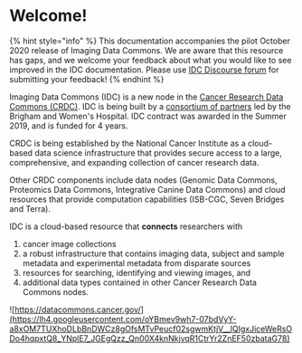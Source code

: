 # Welcome!

{% hint style="info" %}
This documentation accompanies the pilot October 2020 release of Imaging Data Commons. We are aware that this resource has gaps, and we welcome your feedback about what you would like to see improved in the IDC documentation. Please use [IDC Discourse forum](https://discourse.canceridc.dev) for submitting your feedback!
{% endhint %}

Imaging Data Commons \(IDC\) is a new node in the [Cancer Research Data Commons \(CRDC\)](https://datacommons.cancer.gov/). IDC is being built by a [consortium of partners](https://imagingdatacommons.github.io/team/) led by the Brigham and Women's Hospital. IDC contract was awarded in the Summer 2019, and is funded for 4 years.

CRDC is being established by the National Cancer Institute as a cloud-based data science infrastructure that provides secure access to a large, comprehensive, and expanding collection of cancer research data. 

Other CRDC components include data nodes \(Genomic Data Commons, Proteomics Data Commons, Integrative Canine Data Commons\) and cloud resources that provide computation capabilities \(ISB-CGC, Seven Bridges and Terra\).

IDC is a cloud-based resource that **connects** researchers with 

1. cancer image collections
2. a robust infrastructure that contains imaging data, subject and sample metadata and experimental metadata from disparate sources
3. resources for searching, identifying and viewing images, and
4. additional data types contained in other Cancer Research Data Commons nodes.

![https://datacommons.cancer.gov/](https://lh4.googleusercontent.com/oYBmev9wh7-07bdVyY-a8xOM7TUXhoDLbBnDWCz8gOfsMTvPeucf02sgwmKtjV__lQIgxJiceWeRsODo4hqpxtQ8_YNplE7_JGEgQzz_Qn00X4knNkjvqR1CtrYr2ZnEF50zbataG78)


